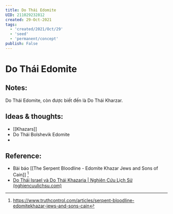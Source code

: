 ```yaml
---
title: Do Thái Edomite
UID: 211029232812
created: 29-Oct-2021
tags:
  - 'created/2021/Oct/29'
  - 'seed'
  - 'permanent/concept'
publish: False
---
```

# Do Thái Edomite

## Notes:
Do Thái Edomite, còn được biết đến là Do Thái Kharzar.

## Ideas & thoughts:
- [[Khazars]]
- Do Thái Bolshevik Edomite
- 
## Reference:
- Bài báo [[The Serpent Bloodline - Edomite Khazar Jews and Sons of Cain]] [^1]
- [Do Thái Israel và Do Thái Khazaria | Nghiên Cứu Lịch Sử (nghiencuulichsu.com)](https://nghiencuulichsu.com/2013/11/01/do-thai-israel-va-do-thai-khazaria/)

[^1]: https://www.truthcontrol.com/articles/serpent-bloodline-edomitekhazar-jews-and-sons-cain


